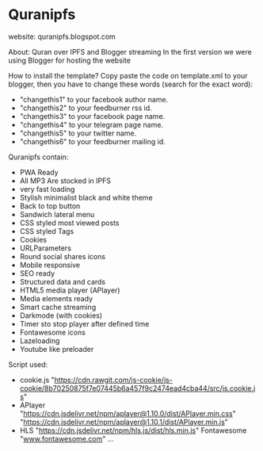 # Quranipfs

website: quranipfs.blogspot.com

About:
Quran over IPFS and Blogger streaming
In the first version we were using Blogger for hosting the website

How to install the template?
Copy paste the code on template.xml to your blogger, then you have to change these words (search for the exact word):
- "changethis1" to your facebook author name.
- "changethis2" to your feedburner rss id.
- "changethis3" to your facebook page name.
- "changethis4" to your telegram page name.
- "changethis5" to your twitter name.
- "changethis6" to your feedburner mailing id.

Quranipfs contain:
- PWA Ready
- All MP3 Are stocked in IPFS
- very fast loading
- Stylish minimalist black and white theme
- Back to top button
- Sandwich lateral menu
- CSS styled most viewed posts
- CSS styled Tags
- Cookies
- URLParameters
- Round social shares icons
- Mobile responsive
- SEO ready
- Structured data and cards
- HTML5 media player (APlayer)
- Media elements ready
- Smart cache streaming
- Darkmode (with cookies)
- Timer sto stop player after defined time
- Fontawesome icons
- Lazeloading
- Youtube like preloader

Script used:
- cookie.js
"https://cdn.rawgit.com/js-cookie/js-cookie/8b70250875f7e07445b6a457f9c2474ead4cba44/src/js.cookie.js"
- APlayer
"https://cdn.jsdelivr.net/npm/aplayer@1.10.0/dist/APlayer.min.css"
"https://cdn.jsdelivr.net/npm/aplayer@1.10.1/dist/APlayer.min.js"
- HLS
"https://cdn.jsdelivr.net/npm/hls.js/dist/hls.min.js"
Fontawesome
"www.fontawesome.com"
...
